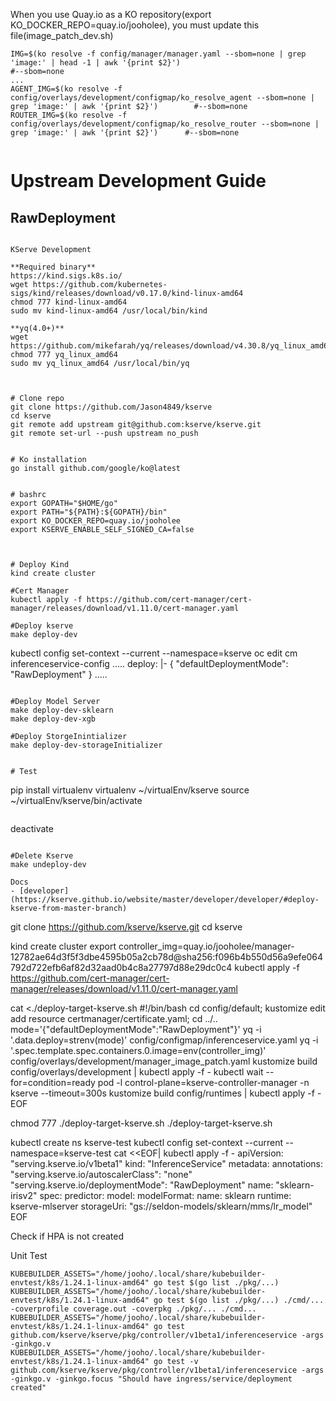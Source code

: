 

When you use Quay.io as a KO repository(export KO_DOCKER_REPO=quay.io/jooholee), you must update this file(image_patch_dev.sh)
~~~
IMG=$(ko resolve -f config/manager/manager.yaml --sbom=none | grep 'image:' | head -1 | awk '{print $2}')                               #--sbom=none
...
AGENT_IMG=$(ko resolve -f config/overlays/development/configmap/ko_resolve_agent --sbom=none | grep 'image:' | awk '{print $2}')        #--sbom=none
ROUTER_IMG=$(ko resolve -f config/overlays/development/configmap/ko_resolve_router --sbom=none | grep 'image:' | awk '{print $2}')      #--sbom=none


~~~



# Upstream Development Guide

## RawDeployment
~~~

KServe Development

**Required binary**
https://kind.sigs.k8s.io/
wget https://github.com/kubernetes-sigs/kind/releases/download/v0.17.0/kind-linux-amd64
chmod 777 kind-linux-amd64 
sudo mv kind-linux-amd64 /usr/local/bin/kind

**yq(4.0+)**
wget https://github.com/mikefarah/yq/releases/download/v4.30.8/yq_linux_amd64
chmod 777 yq_linux_amd64 
sudo mv yq_linux_amd64 /usr/local/bin/yq



# Clone repo
git clone https://github.com/Jason4849/kserve
cd kserve
git remote add upstream git@github.com:kserve/kserve.git
git remote set-url --push upstream no_push


# Ko installation
go install github.com/google/ko@latest


# bashrc
export GOPATH="$HOME/go"
export PATH="${PATH}:${GOPATH}/bin"
export KO_DOCKER_REPO=quay.io/jooholee
export KSERVE_ENABLE_SELF_SIGNED_CA=false



# Deploy Kind 
kind create cluster

#Cert Manager
kubectl apply -f https://github.com/cert-manager/cert-manager/releases/download/v1.11.0/cert-manager.yaml

#Deploy kserve 
make deploy-dev

~~~
kubectl config set-context --current --namespace=kserve
oc edit cm inferenceservice-config 
.....
  deploy: |-
    {
      "defaultDeploymentMode": "RawDeployment"
    }
.....
~~~

#Deploy Model Server
make deploy-dev-sklearn
make deploy-dev-xgb

#Deploy StorgeInintializer
make deploy-dev-storageInitializer


# Test
~~~
pip install virtualenv 
virtualenv ~/virtualEnv/kserve
source ~/virtualEnv/kserve/bin/activate
~~~

~~~
deactivate
~~~

#Delete Kserve
make undeploy-dev

Docs
- [developer](https://kserve.github.io/website/master/developer/developer/#deploy-kserve-from-master-branch)
~~~


git clone https://github.com/kserve/kserve.git
cd kserve

kind create cluster
export controller_img=quay.io/jooholee/manager-12782ae64d3f5f3dbe4595b05a2cb78d@sha256:f096b4b550d56a9efe064792d722efb6af82d32aad0b4c8a27797d88e29dc0c4
kubectl apply -f https://github.com/cert-manager/cert-manager/releases/download/v1.11.0/cert-manager.yaml

cat <<EOF >./deploy-target-kserve.sh
#!/bin/bash
cd config/default; kustomize edit add resource certmanager/certificate.yaml; cd ../..
mode='{"defaultDeploymentMode":"RawDeployment"}' yq -i '.data.deploy=strenv(mode)' config/configmap/inferenceservice.yaml
yq -i '.spec.template.spec.containers.0.image=env(controller_img)' config/overlays/development/manager_image_patch.yaml
kustomize build config/overlays/development | kubectl apply -f -
kubectl wait --for=condition=ready pod -l control-plane=kserve-controller-manager -n kserve --timeout=300s
kustomize build config/runtimes | kubectl apply -f -
EOF

chmod 777 ./deploy-target-kserve.sh
./deploy-target-kserve.sh


kubectl create ns kserve-test
kubectl config set-context --current --namespace=kserve-test
cat <<EOF| kubectl apply -f -
apiVersion: "serving.kserve.io/v1beta1"
kind: "InferenceService"
metadata:
  annotations:
    "serving.kserve.io/autoscalerClass": "none"
    "serving.kserve.io/deploymentMode": "RawDeployment"
  name: "sklearn-irisv2"
spec:
  predictor:
    model:
      modelFormat:
        name: sklearn
      runtime: kserve-mlserver
      storageUri: "gs://seldon-models/sklearn/mms/lr_model"
EOF

Check if HPA is not created



Unit Test
~~~
KUBEBUILDER_ASSETS="/home/jooho/.local/share/kubebuilder-envtest/k8s/1.24.1-linux-amd64" go test $(go list ./pkg/...) 
KUBEBUILDER_ASSETS="/home/jooho/.local/share/kubebuilder-envtest/k8s/1.24.1-linux-amd64" go test $(go list ./pkg/...) ./cmd/... -coverprofile coverage.out -coverpkg ./pkg/... ./cmd...
KUBEBUILDER_ASSETS="/home/jooho/.local/share/kubebuilder-envtest/k8s/1.24.1-linux-amd64" go test github.com/kserve/kserve/pkg/controller/v1beta1/inferenceservice -args -ginkgo.v 
KUBEBUILDER_ASSETS="/home/jooho/.local/share/kubebuilder-envtest/k8s/1.24.1-linux-amd64" go test -v github.com/kserve/kserve/pkg/controller/v1beta1/inferenceservice -args -ginkgo.v -ginkgo.focus "Should have ingress/service/deployment created"
~~~